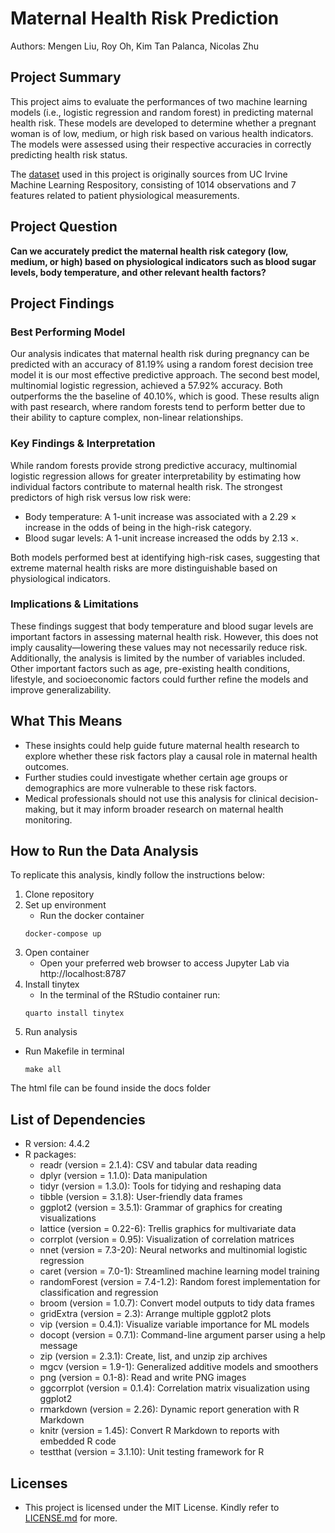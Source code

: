 # Maternal Health Risk Prediction

Authors: Mengen Liu, Roy Oh, Kim Tan Palanca, Nicolas Zhu

## Project Summary
This project aims to evaluate the performances of two machine learning models (i.e., logistic regression and random forest)  in predicting maternal health risk. These models are developed to determine whether a pregnant woman is of low, medium, or high risk based on various health indicators. The models were assessed using their respective accuracies in correctly predicting health risk status. 

The [dataset](https://archive.ics.uci.edu/dataset/863/maternal+health+risk) used in this project is originally sources from UC Irvine Machine Learning Respository, consisting of 1014 observations and 7 features related to patient physiological measurements. 

## Project Question

**Can we accurately predict the maternal health risk category (low, medium, or high) based on physiological indicators such as blood sugar levels, body temperature, and other relevant health factors?**

## Project Findings

### Best Performing Model
Our analysis indicates that maternal health risk during pregnancy can be predicted with an accuracy of 81.19% using a random forest decision tree model it is our most effective predictive approach. The second best model, multinomial logistic regression, achieved a 57.92% accuracy. Both outperforms the the baseline of 40.10%, which is good. These results align with past research, where random forests tend to perform better due to their ability to capture complex, non-linear relationships.

### Key Findings & Interpretation
While random forests provide strong predictive accuracy, multinomial logistic regression allows for greater interpretability by estimating how individual factors contribute to maternal health risk. The strongest predictors of high risk versus low risk were:

- Body temperature: A 1-unit increase was associated with a 2.29 $\times$ increase in the odds of being in the high-risk category.
- Blood sugar levels: A 1-unit increase increased the odds by 2.13 $\times$.

Both models performed best at identifying high-risk cases, suggesting that extreme maternal health risks are more distinguishable based on physiological indicators.

### Implications & Limitations
These findings suggest that body temperature and blood sugar levels are important factors in assessing maternal health risk. However, this does not imply causality—lowering these values may not necessarily reduce risk. Additionally, the analysis is limited by the number of variables included. Other important factors such as age, pre-existing health conditions, lifestyle, and socioeconomic factors could further refine the models and improve generalizability.

## What This Means
- These insights could help guide future maternal health research to explore whether these risk factors play a causal role in maternal health outcomes.
- Further studies could investigate whether certain age groups or demographics are more vulnerable to these risk factors.
- Medical professionals should not use this analysis for clinical decision-making, but it may inform broader research on maternal health monitoring.

## How to Run the Data Analysis
To replicate this analysis, kindly follow the instructions below:
1. Clone repository
2. Set up environment
    - Run the docker container
    ```
    docker-compose up
    ```
3. Open container
    - Open your preferred web browser to access Jupyter Lab via http://localhost:8787
4. Install tinytex
    - In the terminal of the RStudio container run:
    ```
    quarto install tinytex
    ```
5. Run analysis
- Run Makefile in terminal
    ```
    make all
    ```
The html file can be found inside the docs folder

## List of Dependencies
- R version: 4.4.2
- R packages:
    - readr (version = 2.1.4): CSV and tabular data reading
    - dplyr (version = 1.1.0): Data manipulation
    - tidyr (version = 1.3.0): Tools for tidying and reshaping data
    - tibble (version = 3.1.8): User-friendly data frames
    - ggplot2 (version = 3.5.1): Grammar of graphics for creating visualizations
    - lattice (version = 0.22-6): Trellis graphics for multivariate data
    - corrplot (version = 0.95): Visualization of correlation matrices
    - nnet (version = 7.3-20): Neural networks and multinomial logistic regression
    - caret (version = 7.0-1): Streamlined machine learning model training
    - randomForest (version = 7.4-1.2): Random forest implementation for classification and regression
    - broom (version = 1.0.7): Convert model outputs to tidy data frames
    - gridExtra (version = 2.3): Arrange multiple ggplot2 plots
    - vip (version = 0.4.1): Visualize variable importance for ML models
    - docopt (version = 0.7.1): Command-line argument parser using a help message
    - zip (version = 2.3.1): Create, list, and unzip zip archives
    - mgcv (version = 1.9-1): Generalized additive models and smoothers
    - png (version = 0.1-8): Read and write PNG images
    - ggcorrplot (version = 0.1.4): Correlation matrix visualization using ggplot2
    - rmarkdown (version = 2.26): Dynamic report generation with R Markdown
    - knitr (version = 1.45): Convert R Markdown to reports with embedded R code
    - testthat (version = 3.1.10): Unit testing framework for R

## Licenses
- This project is licensed under the MIT License. Kindly refer to [LICENSE.md](https://github.com/DSCI-310-2025/dsci-310-group-03/blob/main/LICENSE.md) for more.
